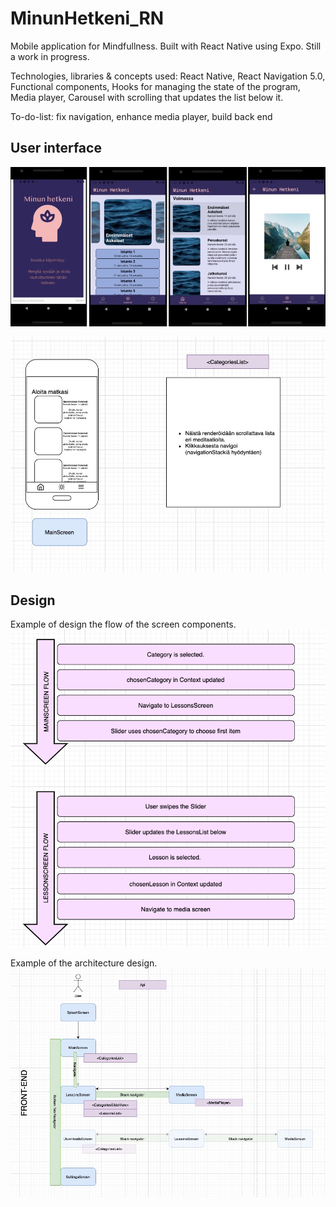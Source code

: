 # MinunHetkeni_RN
Mobile application for Mindfullness. Built with React Native using Expo. Still a work in progress.

Technologies, libraries & concepts used:
React Native,
React Navigation 5.0, 
Functional components,
Hooks for managing the state of the program,
Media player,
Carousel with scrolling that updates the list below it.

To-do-list:
fix navigation,
enhance media player,
build back end



## User interface

![example picture of user interface](pics/UserInterface.jpg)

![example picture of component design](pics/ComponentDesign_example.jpg)





## Design

Example of design the flow of the screen components.
![example picture of flow](pics/Architecture.png)

Example of the architecture design.
![example picture of architecture](pics/FrontEnd_flowchart.jpg)
